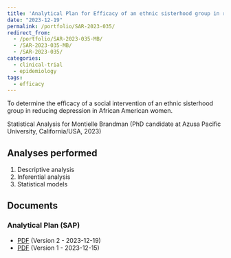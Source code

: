 ```yaml
---
title: 'Analytical Plan for Efficacy of an ethnic sisterhood group in reducing depression in African American women: randomized controlled trial'
date: "2023-12-19"
permalink: /portfolio/SAR-2023-035/
redirect_from:
  - /portfolio/SAR-2023-035-MB/
  - /SAR-2023-035-MB/
  - /SAR-2023-035/
categories:
  - clinical-trial
  - epidemiology
tags:
  - efficacy
---
```


To determine the efficacy of a social intervention of an ethnic sisterhood group in reducing depression in African American women.

Statistical Analysis for Montielle Brandman (PhD candidate at Azusa Pacific University, California/USA, 2023)
<!-- Technical Report for Montielle Brandman (PhD candidate at Azusa Pacific University, California/USA, 2023) -->

## Analyses performed

1. Descriptive analysis
1. Inferential analysis
1. Statistical models

## Documents

<!-- The client has requested that this analysis be kept confidential until a future date, determined by the client. -->
<!-- All documents from this consultation are therefore not published online and only the title and year of the analysis will be included in the consultant's Portfolio. -->
<!-- After the agreed date is reached, the documents will be released. -->

<!-- The client has requested that this analysis be kept confidential. -->
<!-- All documents from this consultation are therefore not published online and only the title and year of the analysis will be included in the consultant's Portfolio. -->

### Analytical Plan (SAP)

- [PDF][sapv2] (Version 2 - 2023-12-19)
- [PDF][sapv1] (Version 1 - 2023-12-15)

<!-- ### Statistical Analysis Report (SAR) -->

<!-- - [PDF][sar] -->

<!-- ## Associated analyses -->

<!-- This analysis is part of a larger project and is supported by other analyses, linked below. -->

<!-- **[assoc_title]** -->

<!-- <[assoc_link]> -->

<!-- --- -->

[sapv2]: /files/SAP-2023-035-MB-v02.pdf
[sapv1]: /files/SAP-2023-035-MB-v01.pdf
[sar]: /files/SAR-2023-035-MB-v01.pdf
